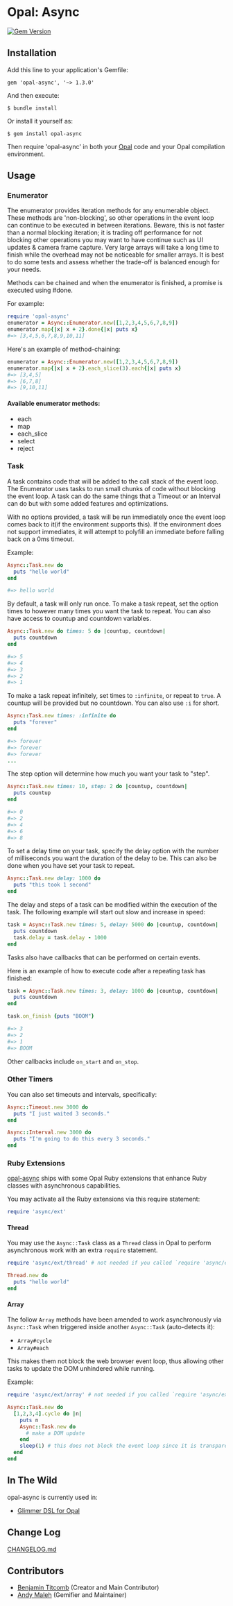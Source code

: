 # Opal: Async
[![Gem Version](https://badge.fury.io/rb/opal-async.svg)](https://badge.fury.io/rb/opal-async)

## Installation

Add this line to your application's Gemfile:

    gem 'opal-async', '~> 1.3.0'

And then execute:

    $ bundle install

Or install it yourself as:

    $ gem install opal-async

Then require 'opal-async' in both your [Opal](https://opalrb.com/) code and your Opal compilation environment.

## Usage

### Enumerator

The enumerator provides iteration methods for any enumerable object.  These methods are 'non-blocking', so other operations in the event loop can continue to be executed in between iterations.  Beware, this is not faster than a normal blocking iteration; it is trading off performance for not blocking other operations you may want to have continue such as UI updates & camera frame capture.  Very large arrays will take a long time to finish while the overhead may not be noticeable for smaller arrays.  It is best to do some tests and assess whether the trade-off is balanced enough for your needs.

Methods can be chained and when the enumerator is finished, a promise is executed using #done.

For example:

```ruby
require 'opal-async'
enumerator = Async::Enumerator.new([1,2,3,4,5,6,7,8,9])
enumerator.map{|x| x + 2}.done{|x| puts x}
#=> [3,4,5,6,7,8,9,10,11]
```

Here's an example of method-chaining:
```ruby
enumerator = Async::Enumerator.new([1,2,3,4,5,6,7,8,9])
enumerator.map{|x| x + 2}.each_slice(3).each{|x| puts x}
#=> [3,4,5]
#=> [6,7,8]
#=> [9,10,11]
```

#### Available enumerator methods:
- each
- map
- each_slice
- select
- reject

### Task
A task contains code that will be added to the call stack of the event loop.  The Enumerator uses tasks to run small chunks of code without blocking the event loop.  A task can do the same things that a Timeout or an Interval can do but with some added features and optimizations.

With no options provided, a task will be run immediately once the event loop comes back to it(if the environment supports this).  If the environment does not support immediates, it will attempt to polyfill an immediate before falling back on a 0ms timeout.

Example:

```ruby
Async::Task.new do
  puts "hello world"
end

#=> hello world
```

By default, a task will only run once.  To make a task repeat, set the option times to however many times you want the task to repeat.  You can also have access to countup and countdown variables.

```ruby
Async::Task.new do times: 5 do |countup, countdown|
  puts countdown
end

#=> 5
#=> 4
#=> 3
#=> 2
#=> 1
```

To make a task repeat infinitely, set times to ```:infinite```, or repeat to ```true```.  A countup will be provided but no countdown.  You can also use ```:i``` for short.

```ruby
Async::Task.new times: :infinite do
  puts "forever"
end

#=> forever
#=> forever
#=> forever
...

```

The step option will determine how much you want your task to "step".

```ruby
Async::Task.new times: 10, step: 2 do |countup, countdown|
  puts countup
end

#=> 0
#=> 2
#=> 4
#=> 6
#=> 8
```

To set a delay time on your task, specify the delay option with the number of milliseconds you want the duration of the delay to be.  This can also be done when you have set your task to repeat.

```ruby
Async::Task.new delay: 1000 do
  puts "this took 1 second"
end
```

The delay and steps of a task can be modified within the execution of the task.  The following example will start out slow and increase in speed:

```ruby
task = Async::Task.new times: 5, delay: 5000 do |countup, countdown|
  puts countdown
  task.delay = task.delay - 1000
end
```

Tasks also have callbacks that can be performed on certain events.

Here is an example of how to execute code after a repeating task has finished:

```ruby
task = Async::Task.new times: 3, delay: 1000 do |countup, countdown|
  puts countdown
end

task.on_finish {puts "BOOM"}

#=> 3
#=> 2
#=> 1
#=> BOOM
```

Other callbacks include ```on_start``` and ```on_stop```.


### Other Timers

You can also set timeouts and intervals, specifically:


```ruby
Async::Timeout.new 3000 do
  puts "I just waited 3 seconds."
end
```

```ruby
Async::Interval.new 3000 do
  puts "I'm going to do this every 3 seconds."
end
```

### Ruby Extensions

[opal-async](https://rubygems.org/gems/opal-async) ships with some Opal Ruby extensions that enhance Ruby classes with asynchronous capabilities.

You may activate all the Ruby extensions via this require statement:

```ruby
require 'async/ext'
```

#### Thread

You may use the `Async::Task` class as a `Thread` class in Opal to perform asynchronous work with an extra `require` statement.

```ruby
require 'async/ext/thread' # not needed if you called `require 'async/ext'`

Thread.new do
  puts "hello world"
end
```

#### Array

The follow `Array` methods have been amended to work asynchronously via `Async::Task` when triggered inside another `Async::Task` (auto-detects it):
- `Array#cycle`
- `Array#each`

This makes them not block the web browser event loop, thus allowing other tasks to update the DOM unhindered while running.

Example:

```ruby
require 'async/ext/array' # not needed if you called `require 'async/ext'`

Async::Task.new do
  [1,2,3,4].cycle do |n|
    puts n
    Async::Task.new do
      # make a DOM update
    end
    sleep(1) # this does not block the event loop since it is transparently happening inside an Async::Task
  end
end
```

## In The Wild

opal-async is currently used in:
- [Glimmer DSL for Opal](https://github.com/AndyObtiva/glimmer-dsl-opal)

## Change Log

[CHANGELOG.md](CHANGELOG.md)

## Contributors

- [Benjamin Titcomb](https://github.com/Ravenstine) (Creator and Main Contributor)
- [Andy Maleh](https://github.com/AndyObtiva) (Gemifier and Maintainer)
